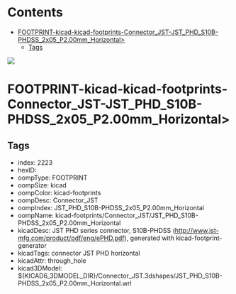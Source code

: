 



Contents
========

* [FOOTPRINT-kicad-kicad-footprints-Connector_JST-JST_PHD_S10B-PHDSS_2x05_P2.00mm_Horizontal>](#footprint-kicad-kicad-footprints-connector_jst-jst_phd_s10b-phdss_2x05_p200mm_horizontal)
	* [Tags](#tags)
  
![][im]
# FOOTPRINT-kicad-kicad-footprints-Connector_JST-JST_PHD_S10B-PHDSS_2x05_P2.00mm_Horizontal>

## Tags

- index: 2223
- hexID: 
- oompType: FOOTPRINT
- oompSize: kicad
- oompColor: kicad-footprints
- oompDesc: Connector_JST
- oompIndex: JST_PHD_S10B-PHDSS_2x05_P2.00mm_Horizontal
- oompName: kicad-footprints/Connector_JST/JST_PHD_S10B-PHDSS_2x05_P2.00mm_Horizontal
- kicadDesc: JST PHD series connector, S10B-PHDSS (http://www.jst-mfg.com/product/pdf/eng/ePHD.pdf), generated with kicad-footprint-generator
- kicadTags: connector JST PHD horizontal
- kicadAttr: through_hole
- kicad3DModel: ${KICAD6_3DMODEL_DIR}/Connector_JST.3dshapes/JST_PHD_S10B-PHDSS_2x05_P2.00mm_Horizontal.wrl



[im]: image.png
